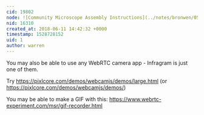 ```yaml
---
cid: 19802
node: ![Community Microscope Assembly Instructions](../notes/bronwen/05-07-2018/community-microscope-assembly-instructions)
nid: 16310
created_at: 2018-06-11 14:42:32 +0000
timestamp: 1528728152
uid: 1
author: warren
---
```


You may also be able to use any WebRTC camera app - Infragram is just one of them. 

Try https://pixlcore.com/demos/webcamjs/demos/large.html (or https://pixlcore.com/demos/webcamjs/demos/)

You may be able to make a GIF with this: https://www.webrtc-experiment.com/msr/gif-recorder.html